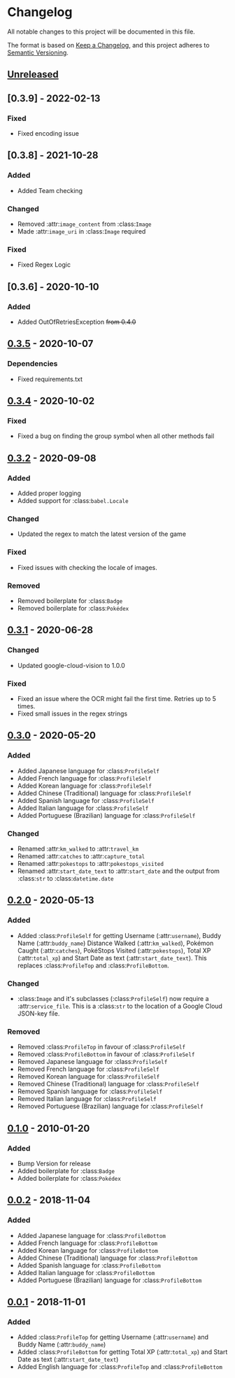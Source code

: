 # Changelog
All notable changes to this project will be documented in this file.

The format is based on [Keep a Changelog](https://keepachangelog.com/en/1.0.0/),
and this project adheres to [Semantic Versioning](https://semver.org/spec/v2.0.0.html).

## [Unreleased]

## [0.3.9] - 2022-02-13

### Fixed
- Fixed encoding issue

## [0.3.8] - 2021-10-28
### Added
- Added Team checking

### Changed
- Removed :attr:`image_content` from :class:`Image`
- Made :attr:`image_uri` in :class:`Image` required

### Fixed
- Fixed Regex Logic

## [0.3.6] - 2020-10-10
### Added
- Added OutOfRetriesException ~~from 0.4.0~~

## [0.3.5] - 2020-10-07
### Dependencies
- Fixed requirements.txt

## [0.3.4] - 2020-10-02
### Fixed
- Fixed a bug on finding the group symbol when all other methods fail

## [0.3.2] - 2020-09-08
### Added
- Added proper logging
- Added support for :class:`babel.Locale`

### Changed
- Updated the regex to match the latest version of the game

### Fixed
- Fixed issues with checking the locale of images.

### Removed
- Removed boilerplate for :class:`Badge`
- Removed boilerplate for :class:`Pokédex`

## [0.3.1] - 2020-06-28
### Changed
- Updated google-cloud-vision to 1.0.0

### Fixed
- Fixed an issue where the OCR might fail the first time. Retries up to 5 times.
- Fixed small issues in the regex strings


## [0.3.0] - 2020-05-20
### Added
- Added Japanese language for :class:`ProfileSelf`
- Added French language for :class:`ProfileSelf`
- Added Korean language for :class:`ProfileSelf`
- Added Chinese (Traditional) language for :class:`ProfileSelf`
- Added Spanish language for :class:`ProfileSelf`
- Added Italian language for :class:`ProfileSelf`
- Added Portuguese (Brazilian) language for :class:`ProfileSelf`

### Changed
- Renamed :attr:`km_walked` to :attr:`travel_km`
- Renamed :attr:`catches` to :attr:`capture_total`
- Renamed :attr:`pokestops` to :attr:`pokestops_visited`
- Renamed :attr:`start_date_text` to :attr:`start_date` and the output from :class:`str` to :class:`datetime.date`

## [0.2.0] - 2020-05-13
### Added
- Added :class:`ProfileSelf` for getting Username (:attr:`username`), Buddy Name (:attr:`buddy_name`)
Distance Walked (:attr:`km_walked`), Pokémon Caught (:attr:`catches`),
PokéStops Visited (:attr:`pokestops`), Total XP (:attr:`total_xp`) and Start Date as text (:attr:`start_date_text`).
This replaces :class:`ProfileTop` and :class:`ProfileBottom`.

### Changed
- :class:`Image` and it's subclasses (:class:`ProfileSelf`) now require a :attr:`service_file`.
This is a :class:`str` to the location of a Google Cloud JSON-key file.


### Removed
- Removed :class:`ProfileTop` in favour of :class:`ProfileSelf`
- Removed :class:`ProfileBottom` in favour of :class:`ProfileSelf`
- Removed Japanese language for :class:`ProfileSelf`
- Removed French language for :class:`ProfileSelf`
- Removed Korean language for :class:`ProfileSelf`
- Removed Chinese (Traditional) language for :class:`ProfileSelf`
- Removed Spanish language for :class:`ProfileSelf`
- Removed Italian language for :class:`ProfileSelf`
- Removed Portuguese (Brazilian) language for :class:`ProfileSelf`

## [0.1.0] - 2010-01-20
### Added
- Bump Version for release
- Added boilerplate for :class:`Badge`
- Added boilerplate for :class:`Pokédex`

## [0.0.2] - 2018-11-04
### Added
- Added Japanese language for :class:`ProfileBottom`
- Added French language for :class:`ProfileBottom`
- Added Korean language for :class:`ProfileBottom`
- Added Chinese (Traditional) language for :class:`ProfileBottom`
- Added Spanish language for :class:`ProfileBottom`
- Added Italian language for :class:`ProfileBottom`
- Added Portuguese (Brazilian) language for :class:`ProfileBottom`

## [0.0.1] - 2018-11-01
### Added
- Added :class:`ProfileTop` for getting Username (:attr:`username`) and Buddy Name (:attr:`buddy_name`)
- Added :class:`ProfileBottom` for getting Total XP (:attr:`total_xp`) and Start Date as text (:attr:`start_date_text`)
- Added English language for :class:`ProfileTop` and :class:`ProfileBottom`

[Unreleased]: https://github.com/TrainerDex/PogoOCR/compare/0.3.5...develop
[0.3.5]: https://github.com/TrainerDex/PogoOCR/compare/0.3.4...0.3.5
[0.3.4]: https://github.com/TrainerDex/PogoOCR/compare/0.3.2...0.3.4
[0.3.2]: https://github.com/TrainerDex/PogoOCR/compare/0.3.1...0.3.2
[0.3.1]: https://github.com/TrainerDex/PogoOCR/compare/0.3.0...0.3.1
[0.3.0]: https://github.com/TrainerDex/PogoOCR/compare/0.2.0...0.3.0
[0.2.0]: https://github.com/TrainerDex/PogoOCR/compare/0.1.0...0.2.0
[0.1.0]: https://github.com/TrainerDex/PogoOCR/compare/0.0.2...0.1.0
[0.0.2]: https://github.com/TrainerDex/PogoOCR/compare/0.0.1...0.0.2
[0.0.1]: https://github.com/TrainerDex/PogoOCR/releases/tag/0.0.1

